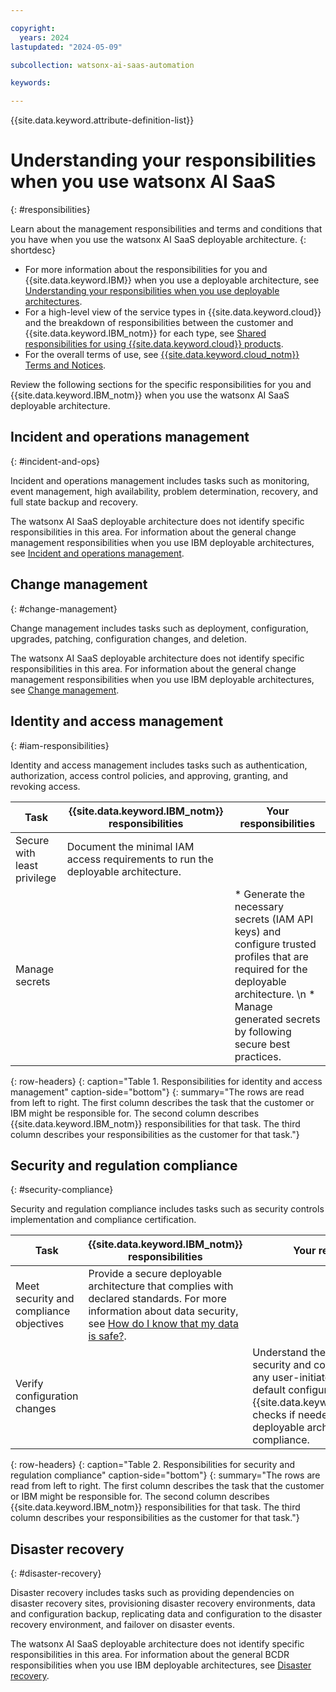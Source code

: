 ```yaml
---

copyright:
  years: 2024
lastupdated: "2024-05-09"

subcollection: watsonx-ai-saas-automation

keywords:

---
```


{{site.data.keyword.attribute-definition-list}}

# Understanding your responsibilities when you use watsonx AI SaaS
{: #responsibilities}

Learn about the management responsibilities and terms and conditions that you have when you use the watsonx AI SaaS deployable architecture.
{: shortdesc}

- For more information about the responsibilities for you and {{site.data.keyword.IBM}} when you use a deployable architecture, see [Understanding your responsibilities when you use deployable architectures](/docs/secure-enterprise?topic=secure-enterprise-responsibilities-deployable-architectures).
- For a high-level view of the service types in {{site.data.keyword.cloud}} and the breakdown of responsibilities between the customer and {{site.data.keyword.IBM_notm}} for each type, see [Shared responsibilities for using {{site.data.keyword.cloud}} products](/docs/overview?topic=overview-shared-responsibilities).
- For the overall terms of use, see [{{site.data.keyword.cloud_notm}} Terms and Notices](/docs/overview/terms-of-use?topic=overview-terms).

Review the following sections for the specific responsibilities for you and {{site.data.keyword.IBM_notm}} when you use the watsonx AI SaaS deployable architecture.

## Incident and operations management
{: #incident-and-ops}

Incident and operations management includes tasks such as monitoring, event management, high availability, problem determination, recovery, and full state backup and recovery.

The watsonx AI SaaS deployable architecture does not identify specific responsibilities in this area. For information about the general change management responsibilities when you use IBM deployable architectures, see [Incident and operations management](/docs/secure-enterprise?topic=secure-enterprise-responsibilities-deployable-architectures#incident-and-ops-da).

## Change management
{: #change-management}

Change management includes tasks such as deployment, configuration, upgrades, patching, configuration changes, and deletion.

The watsonx AI SaaS deployable architecture does not identify specific responsibilities in this area. For information about the general change management responsibilities when you use IBM deployable architectures, see [Change management](/docs/secure-enterprise?topic=secure-enterprise-responsibilities-deployable-architectures#change-management-da).


## Identity and access management
{: #iam-responsibilities}

Identity and access management includes tasks such as authentication, authorization, access control policies, and approving, granting, and revoking access.

| Task | {{site.data.keyword.IBM_notm}} responsibilities | Your responsibilities |
|------|-------------------------------------------------|-----------------------|
| Secure with least privilege | Document the minimal IAM access requirements to run the deployable architecture. |  |
| Manage secrets | | * Generate the necessary secrets (IAM API keys) and configure trusted profiles that are required for the deployable architecture. \n * Manage generated secrets by following secure best practices. |
{: row-headers}
{: caption="Table 1. Responsibilities for identity and access management" caption-side="bottom"}
{: summary="The rows are read from left to right. The first column describes the task that the customer or IBM might be responsible for. The second column describes {{site.data.keyword.IBM_notm}} responsibilities for that task. The third column describes your responsibilities as the customer for that task."}

## Security and regulation compliance
{: #security-compliance}

Security and regulation compliance includes tasks such as security controls implementation and compliance certification.

| Task | {{site.data.keyword.IBM_notm}} responsibilities | Your responsibilities |
|------|-------------------------------------------------|-----------------------|
| Meet security and compliance objectives | Provide a secure deployable architecture that complies with declared standards. For more information about data security, see [How do I know that my data is safe?](/docs/overview?topic=overview-security).
| Verify configuration changes | | Understand the effects on the security and compliance posture of any user-initiated changes to the default configuration. Run {{site.data.keyword.compliance_long}} checks if needed to ensure that the deployable architecture remains in compliance. |
{: row-headers}
{: caption="Table 2. Responsibilities for security and regulation compliance" caption-side="bottom"}
{: summary="The rows are read from left to right. The first column describes the task that the customer or IBM might be responsible for. The second column describes {{site.data.keyword.IBM_notm}} responsibilities for that task. The third column describes your responsibilities as the customer for that task."}

## Disaster recovery
{: #disaster-recovery}

Disaster recovery includes tasks such as providing dependencies on disaster recovery sites, provisioning disaster recovery environments, data and configuration backup, replicating data and configuration to the disaster recovery environment, and failover on disaster events.

The watsonx AI SaaS deployable architecture does not identify specific responsibilities in this area. For information about the general BCDR responsibilities when you use IBM deployable architectures, see [Disaster recovery](/docs/secure-enterprise?topic=secure-enterprise-responsibilities-deployable-architectures#disaster-recovery-da).
